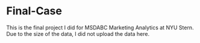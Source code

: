 # Final-Case
This is the final project I did for MSDABC Marketing Analytics at NYU Stern.
Due to the size of the data, I did not upload the data here.
